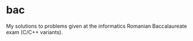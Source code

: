 # bac
My solutions to problems given at the informatics Romanian Baccalaureate exam (C/C++ variants).
